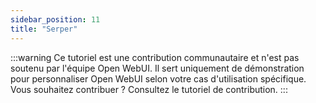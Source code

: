 ```yaml
---
sidebar_position: 11
title: "Serper"
---
```


:::warning
Ce tutoriel est une contribution communautaire et n'est pas soutenu par l'équipe Open WebUI. Il sert uniquement de démonstration pour personnaliser Open WebUI selon votre cas d'utilisation spécifique. Vous souhaitez contribuer ? Consultez le tutoriel de contribution.
:::
